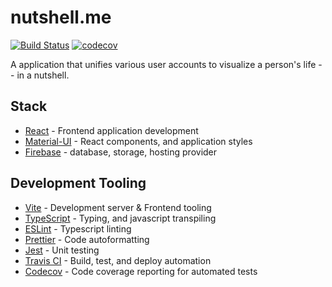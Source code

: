 # nutshell.me
[![Build Status](https://travis-ci.org/HeyKos/nutshell.me.svg?branch=main)](https://travis-ci.org/HeyKos/nutshell.me)
[![codecov](https://codecov.io/gh/HeyKos/nutshell.me/branch/main/graph/badge.svg?token=XI01Q1A5XD)](https://codecov.io/gh/HeyKos/nutshell.me)

A application that unifies various user accounts to visualize a person's life -- in a nutshell.

## Stack

- [React](https://reactjs.org/) - Frontend application development
- [Material-UI](https://material-ui.com/) - React components, and application styles
- [Firebase](https://console.firebase.google.com/project/nutshell-me/overview) - database, storage, hosting provider

## Development Tooling

- [Vite](https://vitejs.dev/) - Development server & Frontend tooling
- [TypeScript](https://www.typescriptlang.org/) - Typing, and javascript transpiling
- [ESLint](https://eslint.org/) - Typescript linting
- [Prettier](https://prettier.io/) - Code autoformatting
- [Jest](https://jestjs.io/) - Unit testing
- [Travis CI](https://travis-ci.org/github/HeyKos/nutshell.me) - Build, test, and deploy automation
- [Codecov](https://app.codecov.io/gh/HeyKos/nutshell.me) - Code coverage reporting for automated tests